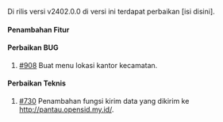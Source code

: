 Di rilis versi v2402.0.0 di versi ini terdapat perbaikan [isi disini].

#### Penambahan Fitur

#### Perbaikan BUG
 
1. [#908](https://github.com/OpenSID/OpenDK/issues/908) Buat menu lokasi kantor kecamatan.

#### Perbaikan Teknis

1. [#730](https://github.com/OpenSID/OpenDK/issues/730) Penambahan fungsi kirim data yang dikirim ke http://pantau.opensid.my.id/.